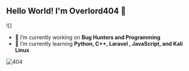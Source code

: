 ## Hello World! I'm Overlord404 👋

![]

<!--
**C1C4D40/C1C4D40** is a ✨ _special_ ✨ repository because its `README.md` (this file) appears on your GitHub profile.

Here are some ideas to get you started:

- 🔭 I’m currently working on ...
- 🌱 I’m currently learning ...
- 👯 I’m looking to collaborate on ...
- 🤔 I’m looking for help with ...
- 💬 Ask me about ...
- 📫 How to reach me: ...
- 😄 Pronouns: ...
- ⚡ Fun fact: ...
-->

- 🔭 I’m currently working on **Bug Hunters and Programming**
- 🌱 I’m currently learning **Python, C++, Laravel , JavaScript, and Kali Linux**

![404](https://media4.giphy.com/media/v1.Y2lkPTc5MGI3NjExM2NkMHRzeGhyNnJoc3U4NnN5bmI1YjFwbTYxNmlzdjVsZTJ6bWpkZiZlcD12MV9pbnRlcm5hbF9naWZfYnlfaWQmY3Q9Zw/fmkYSBlJt3XjNF6p9c/giphy.gif)

